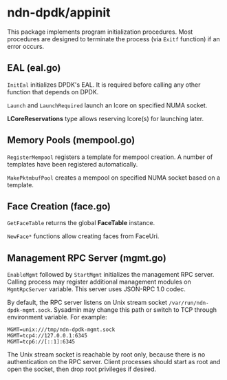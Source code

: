# ndn-dpdk/appinit

This package implements program initialization procedures.
Most procedures are designed to terminate the process (via `Exitf` function) if an error occurs.

## EAL (eal.go)

`InitEal` initializes DPDK's EAL.
It is required before calling any other function that depends on DPDK.

`Launch` and `LaunchRequired` launch an lcore on specified NUMA socket.

**LCoreReservations** type allows reserving lcore(s) for launching later.

## Memory Pools (mempool.go)

`RegisterMempool` registers a template for mempool creation.
A number of templates have been registered automatically.

`MakePktmbufPool` creates a mempool on specified NUMA socket based on a template.

## Face Creation (face.go)

`GetFaceTable` returns the global **FaceTable** instance.

`NewFace*` functions allow creating faces from FaceUri.

## Management RPC Server (mgmt.go)

`EnableMgmt` followed by `StartMgmt` initializes the management RPC server.
Calling process may register additional management modules on `MgmtRpcServer` variable.
This server uses JSON-RPC 1.0 codec.

By default, the RPC server listens on Unix stream socket `/var/run/ndn-dpdk-mgmt.sock`.
Sysadmin may change this path or switch to TCP through environment variable.
For example:

    MGMT=unix:///tmp/ndn-dpdk-mgmt.sock
    MGMT=tcp4://127.0.0.1:6345
    MGMT=tcp6://[::1]:6345

The Unix stream socket is reachable by root only, because there is no authentication on the RPC server.
Client processes should start as root and open the socket, then drop root privileges if desired.
